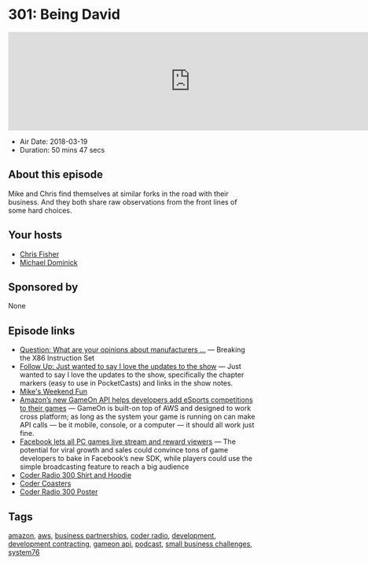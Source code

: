 # 301: Being David

<iframe src="https://player.fireside.fm/v2/MLf2ZzhC+f1onMFYb?theme=dark" width="740" height="200" frameborder="0" scrolling="no"></iframe>

* Air Date: 2018-03-19
* Duration: 50 mins 47 secs

## About this episode

Mike and Chris find themselves at similar forks in the road with their business. And they both share raw observations from the front lines of some hard choices.

## Your hosts
* [Chris Fisher](https://coder.show/hosts/chrislas)
* [Michael Dominick](https://coder.show/hosts/michael)

## Sponsored by

None



## Episode links

  * [Question: What are your opinions about manufacturers ...](https://pastebin.com/6jwC6EZd "Question: What are your opinions about manufacturers ...") — Breaking the X86 Instruction Set
  * [Follow Up: Just wanted to say I love the updates to the show](https://pastebin.com/aFcCsxJc "Follow Up: Just wanted to say I love the updates to the show") — Just wanted to say I love the updates to the show, specifically the chapter markers (easy to use in PocketCasts) and links in the show notes.
  * [Mike's Weekend Fun](https://twitter.com/dominucco/status/975371980961730569?ref_src=twsrc%5Etfw "Mike's Weekend Fun")
  * [Amazon’s new GameOn API helps developers add eSports competitions to their games](https://techcrunch.com/2018/03/19/amazons-new-gameon-api-helps-developers-add-esports-competitions-to-their-games/ "Amazon’s new GameOn API helps developers add eSports competitions to their games") — GameOn is built-on top of AWS and designed to work cross platform; as long as the system your game is running on can make API calls — be it mobile, console, or a computer — it should all work just fine.
  * [Facebook lets all PC games live stream and reward viewers](https://techcrunch.com/2018/03/19/facebook-pc-games-live/ "Facebook lets all PC games live stream and reward viewers") — The potential for viral growth and sales could convince tons of game developers to bake in Facebook’s new SDK, while players could use the simple broadcasting feature to reach a big audience
  * [Coder Radio 300 Shirt and Hoodie](https://teespring.com/coder300#pid=369&cid=6513&sid=front "Coder Radio 300 Shirt and Hoodie")
  * [Coder Coasters](https://www.zazzle.com/coder_radio_coasters-256452606981654267 "Coder Coasters")
  * [Coder Radio 300 Poster](https://www.zazzle.com/coder_radio_300_poster-228301069775271870 "Coder Radio 300 Poster")



## Tags

[amazon](https://coder.show/tags/amazon), [aws](https://coder.show/tags/aws), [business partnerships](https://coder.show/tags/business%20partnerships), [coder radio](https://coder.show/tags/coder%20radio), [development](https://coder.show/tags/development), [development contracting](https://coder.show/tags/development%20contracting), [gameon api](https://coder.show/tags/gameon%20api), [podcast](https://coder.show/tags/podcast), [small business challenges](https://coder.show/tags/small%20business%20challenges), [system76](https://coder.show/tags/system76)